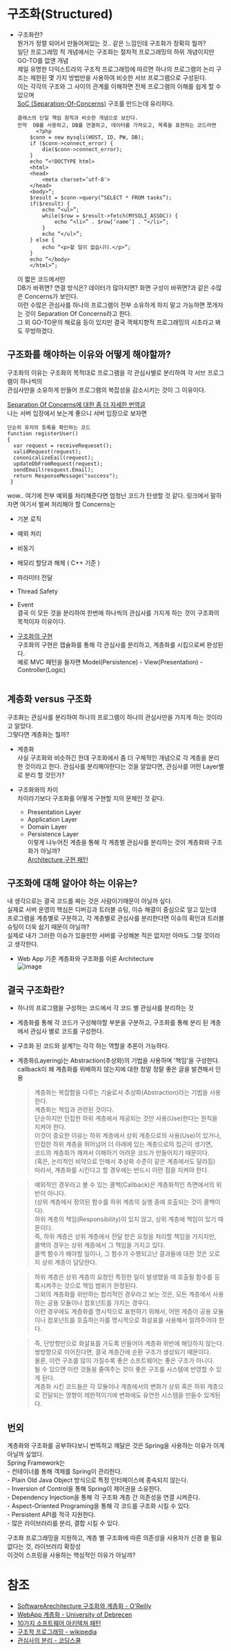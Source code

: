 # 구조화(Structured)
- 구조화란?  
  뭔가가 정렬 되어서 만들어져있는 것.. 같은 느낌인데 구조화가 정확히 뭘까?  
  일단 프로그래밍 적 개념에서는 구조화는 절차적 프로그래밍의 하위 개념이지만 GO-TO를 없앤 개념  
  제일 유명한 다익스트라의 구조적 프로그래밍에 따르면 하나의 프로그램의 논리 구조는 제한된 몇 가지 방법만을 사용하여 비슷한 서브 프로그램으로 구성된다.  
  이는 각각의 구조와 그 사이의 관계를 이해하면 전체 프로그램의 이해를 쉽게 할 수 있으며  
  [SoC (Separation-Of-Concerns)](https://medium.com/@smartbosslee/%EA%B4%80%EC%8B%AC%EC%82%AC%EC%9D%98-%EB%B6%84%EB%A6%AC-separation-of-concerns-soc-8a8d09df066d)  구조를 만드는데 유리하다.  
    ```
    클래스의 단일 책임 원칙과 비슷한 개념으로 보인다.  
    만약  DB를 사용하고, DB를 연결하고, 데이터를 가져오고, 목록을 표현하는 코드라면   
          <?php
        $conn = new mysqli(HOST, ID, PW, DB);
        if ($conn->connect_error) {
            die($conn->connect_error);
        }
        echo “<!DOCTYPE html>
        <html>
        <head>
            <meta charset=’utf-8'>
        </head>
        <body>“;
        $result = $conn->query(“SELECT * FROM tasks”);
        if($result) {
            echo “<ul>”;
            while($row = $result->fetch(MYSQLI_ASSOC)) {
                echo “<li>” . $row[‘name’] . “</li>”;
            }
            echo “</ul>”;
        } else {
            echo “<p>할 일이 없습니다.</p>”;
        }
        echo “</body>
        </html>”;  
    ```  

  이 짧은 코드에서만  
  DB가 바뀌면? 연결 방식은? 데이터가 많아지면? 화면 구성이 바뀌면?과 같은 수많은 Concerns가 보인다.  
  이런 수많은 관심사를 하나의 프로그램이 전부 소유하게 하지 말고 가능하면 쪼개자는 것이 Separation Of Concerns라고 한다.  
  그 외 GO-TO문의 해로움 등이 있지만 결국 객체지향적 프로그래밍의 시초라고 봐도 무방하겠다.

## 구조화를 해야하는 이유와 어떻게 해야할까?  
  구조화의 이유는 구조화의 목적대로 프로그램을 각 관심사별로 분리하여 각 서브 프로그램이 하나씩의   
  관심사만을 소유하게 만들어 프로그램의 복잡성을 감소시키는 것이 그 이유이다.  
  
  [Separation Of Concerns에 대한 좀 더 자세한 번역글](https://kwangyulseo.com/2015/05/29/%EA%B4%80%EC%8B%AC%EC%82%AC%EC%9D%98-%EB%B6%84%EB%A6%ACseparation-of-concerns/)  
  나는 서버 입장에서 보는게 좋으니 서버 입장으로 보자면  
  ```
  단순히 유저의 등록을 확인하는 코드
  function registerUser() 
  {
    var request = receiveRequeset();
    validRequest(request);
    cononicalizeEail(request);
    updateDbFromRequest(request);
    sendEmail(resquest.Email);
    return ResponseMessage("success");
   }
   ```
   wow.. 여기에 전부 예외를 처리해준다면 엄청난 코드가 탄생할 것 같다.
   링크에서 말하자면 여기서 벌써 처리해야 할 Concerns는  
   - 기본 로직  
   - 예외 처리  
   - 비동기   
   - 메모리 할당과 해제 ( C++ 기준 )  
   - 파라미터 전달  
   - Thread Safety  
   - Event  
  결국 이 모든 것을 분리하여 한번에 하나씩의 관심사를 가지게 하는 것이 구조화의 목적이자 이유이다.  

- [구조화의 구현](https://medium.com/@smartbosslee/php-%EC%98%88%EC%A0%9C%EB%A1%9C-%EC%95%8C%EC%95%84%EB%B3%B4%EB%8A%94-mvc-%ED%8C%A8%ED%84%B4-1628b47b1b04)  
  구조화의 구현은 캡슐화를 통해 각 관심사를 분리하고, 계층화를 시킴으로써 완성된다.  
  예로 MVC 패턴을 들자면 Model(Persistence) - View(Presentation) - Controller(Logic)  
  ```
  ```  

## 계층화 versus 구조화  
구조화는 관심사를 분리하여 하나의 프로그램이 하나의 관심사만을 가지게 하는 것이라고 알았다.  
그렇다면 계층화는 뭘까?  
- 계층화  
사실 구조화와 비슷하긴 한데 구조화에서 좀 더 구체적인 개념으로 각 계층을 분리한 것이라고 한다.
관심사를 분리해야한다는 것을 알았다면, 관심사를 어떤 Layer별로 분리 할 것인가?  

- 구조화와의 차이  
차이라기보다 구조화를 어떻게 구현할 지의 문제인 것 같다. 
  - Presentation Layer  
  - Application Layer  
  - Domain Layer  
  - Persistence Layer  
  이렇게 나누어진 계층을 통해 각 계층별 관심사를 분리하는 것이 계층화와 구조화가 아닐까?  
  [Architecture 구현 패턴](https://mingrammer.com/translation-10-common-software-architectural-patterns-in-a-nutshell/#1-%EA%B3%84%EC%B8%B5%ED%99%94-%ED%8C%A8%ED%84%B4-layered-pattern)  

## 구조화에 대해 알아야 하는 이유는?  
내 생각으로는 결국 코드를 짜는 것은 사람이기때문이 아닐까 싶다.  
실제로 서버 운영의 핵심은 디버깅과 트러블 슈팅, 이슈 해결이 중심으로 알고 있는데  
프로그램을 계층별로 구분하고, 각 계층별로 관심사를 분리한다면 이슈의 확인과 트러블 슈팅이 더욱 쉽기 때문이 아닐까?  
실제로 내가 그러한 이슈가 있을만한 서버를 구성해본 적은 없지만 아마도 그럴 것이라고 생각한다.  
  - Web App 기준 계층화와 구조화를 이룬 Architecture  
  ![image](https://user-images.githubusercontent.com/38939634/64836845-b5e07c00-d626-11e9-977a-60d9eea0ebd9.png)
  
## 결국 구조화란?  
- 하나의 프로그램을 구성하는 코드에서 각 코드 별 관심사를 분리하는 것  
- 계층화를 통해 각 코드가 구성해야할 부분을 구분하고, 구조화를 통해 분리 된 계층에서 관심사 별로 코드를 구성한다.  
- 구조화 된 코드와 설계?는 각각 하는 역할을 추론이 가능하다.  
- 계층화(Layering)는 Abstraction(추상화)의 기법을 사용하며 '책임'을 구성한다.  
callback이 왜 계층화를 위배하지 않는지에 대한 정말 정말 좋은 글을 발견해서 인용  
  
  >계층화는 복잡함을 다루는 기술로서 추상화(Abstraction)라는 기법을 사용한다.   
  계층화는 책임과 관련된 것이다.    
  단순하지만 인접한 하위 계층에서 제공되는 것만 사용(Use)한다는 원칙을 지켜야 한다.   
  이것이 중요한 이유는 하위 계층에서 상위 계층으로의 사용(Use)이 있거나,   
  인접한 하위 계층을 뛰어넘어 더 아래에 있는 계층으로의 접근이 생기면,   
  코드의 계층화가 깨져서 이해하기 어려운 코드가 만들어지기 때문이다.    
  (혹은, 논리적인 비약으로 인해서 추상화 수준이 같은 계층에서도 달라짐)     
  따라서, 계층화를 시킨다고 할 경우에는 반드시 이런 점을 지켜야 한다.   
    
  >예외적인 경우라고 볼 수 있는 콜백(Callback)은 계층화적인 측면에서의 위반이 아니다.    
  (상위 계층에서 정의된 함수를 하위 계층의 실행 중에 호출되는 것이 콜백이다).   
  하위 계층의 책임(Responsibility)이 있지 않고, 상위 계층에 책임이 있기 때문이다.   
  즉, 하위 계층은 상위 계층에서 전달 받은 요청을 처리할 책임을 가지지만,   
  콜백의 경우는 상위 계층에서 그 책임을 가지고 있다.   
  콜백 함수가 해야할 일이나, 그 함수가 수행되고난 결과들에 대한 것은 오로지 상위 계층이 담당한다.  
  
  >하위 계층은 상위 계층의 요청인 특정한 일이 발생했을 때 호출될 함수를 등록시켜주는 것으로 책임 범위가 한정된다.   
  그외의 계층화를 위반하는 합리적인 경우라고 보는 것은, 모든 계층에서 사용하는 공용 모듈이나 컴포넌트를 가지는 경우다.   
  이런 경우에도 계층화를 명시적으로 표현하기 위해서, 어떤 계층이 공용 모듈이나 컴포넌트를 호출하는지를 명시적으로 화살표를 사용해서 알려주어야 한     다.
  
  >즉, 단방향만으로 화살표를 가도록 만들어야 계층화 위반에 해당하지 않는다.   
  쌍방향으로 이어진다면, 결국 계층간에 순환 구조가 생성되기 때문이다.   
  물론, 이런 구조를 많이 가질수록 좋은 소프트웨어는 좋은 구조가 아니다.   
  될 수 있으면 이런 것들을 줄여주는 것이 좋은 구조를 시스템에 반영할 수 있게 된다.   
  계층화 시킨 코드들은 각 모듈이나 계층에서의 변화가 상위 혹은 하위 계층으로 전달되는 영향이 제한적이기에 변화에도 유연한 시스템을 만들수 있게된다.  
## 번외  
계층화와 구조화를 공부하다보니 번뜩하고 깨달은 것은 Spring을 사용하는 이유가 이게 아닐까 싶었다.  
Spring Framework는  
    - 컨테이너를 통해 객체를 Spring이 관리한다.  
    - Plain Old Java Object 방식으로 특정 인터페이스에 종속되지 않는다.  
    - Inversion of Control을 통해 Spring이 제어권을 소유한다.  
    - Dependency Injection을 통해 각 구조화 계층 간 의존성을 연결 시켜준다.  
    - Aspect-Oriented Programing을 통해 각 코드를 구조화 시킬 수 있다.  
    - Persistent API를 적극 지원한다.  
    - 많은 라이브러리를 분리, 결합 시킬 수 있다.  
    
구조화 프로그래밍을 지원하고, 계층 별 구조화에 따른 의존성을 사용자가 신경 쓸 필요 없다는 것, 라이브러리 확장성  
이것이 스프링을 사용하는 핵심적인 이유가 아닐까?



# 참조
- [SoftwareArechitecture 구조화와 계층화 - O'Reilly](https://www.oreilly.com/library/view/software-architecture-patterns/9781491971437/ch01.html)  
- [WebApp 계층화 - University of Debrecen](https://gyires.inf.unideb.hu/GyBITT/08/index.html)  
- [10가지 소프트웨어 아키텍쳐 패턴](https://mingrammer.com/translation-10-common-software-architectural-patterns-in-a-nutshell/)  
- [구조적 프로그래밍 - wikipedia](https://ko.wikipedia.org/wiki/%EA%B5%AC%EC%A1%B0%EC%A0%81_%ED%94%84%EB%A1%9C%EA%B7%B8%EB%9E%98%EB%B0%8D)
- [관심사의 분리 - 코딩스쿨](https://gamecodingschool.org/2015/05/29/%EA%B4%80%EC%8B%AC%EC%82%AC%EC%9D%98-%EB%B6%84%EB%A6%ACseparation-of-concerns/)  

